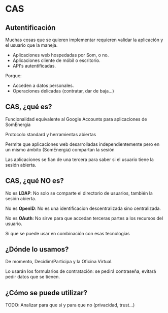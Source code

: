 # CAS

## Autentificación

Muchas cosas que se quieren implementar requieren validar la aplicación y el usuario que la maneja.

- Aplicaciones web hospedadas por Som, o no.
- Aplicaciones cliente de móbil o escritorio.
- API's autentificadas.

Porque:

- Acceden a datos personales.
- Operaciones delicadas (contratar, dar de baja...)


## CAS, ¿qué es?

Funcionalidad equivalente al Google Accounts
para aplicaciones de SomEnergia

Protocolo standard y herramientas abiertas

Permite que aplicaciones web desarrolladas independientemente
pero en un mismo ámbito (SomEnergia) compartan la sesión

Las aplicaciones se fian de una tercera para saber si el usuario tiene la sesión abierta.

## CAS, ¿qué NO es?

No es **LDAP**: No solo se comparte el directorio de usuarios, también la sesión abierta.

No es **OpenID**: No es una identificacion descentralizada sino centralizada.

No es **OAuth**: No sirve para que accedan terceras partes a los recursos del usuario.

Sí que se puede usar en combinación con esas tecnologías

## ¿Dónde lo usamos?

De momento, Decidim/Participa y la Oficina Virtual.

Lo usarán los formularios de contratación: se pedirá contraseña, evitará pedir datos que se tienen.

## ¿Cómo se puede utilizar?

TODO: Analizar para que si y para que no (privacidad, trust...)





